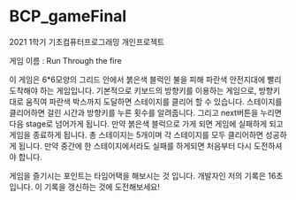 # BCP_gameFinal
2021 1학기 기초컴퓨터프로그래밍 개인프로젝트

게임 이름 : Run Through the fire

이 게임은 6*6모양의 그리드 안에서 붉은색 블럭인 불을 피해 파란색 안전지대에 빨리 도착해야 하는 게임입니다.
기본적으로 키보드의 방향키를 이용하는 게임으로, 방향키 대로 움직여 파란색 박스까지 도달하면 스테이지를 클리어
할 수 있습니다. 스테이지를 클리어하면 걸린 시간과 방향키를 누른 횟수를 알려줍니다. 그리고 next버튼을 누리면
다음 stage로 넘어가게 됩니다. 만약 붉은색 블럭으로 가게 되면 게임에 실패하게 되고 게임을 종료하게 됩니다.
총 스테이지는 5개이며 각 스테이지를 모두 클리어하면 성공하게 됩니다. 만약 중간에 한 스테이지에서라도 실패를 
하게되면 처음부터 다시 도전하셔야 합니다. 

게임을 즐기시는 포인트는 타임어택을 해보시는 것 입니다. 
개발자인 저의 기록은 16초 입니다. 이 기록을 갱신하는 것에 도전해보세요!

